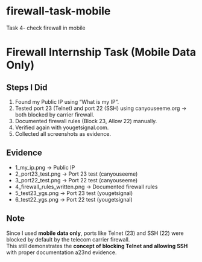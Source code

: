 # firewall-task-mobile
Task 4- check firewall in mobile 
# Firewall Internship Task (Mobile Data Only)

## Steps I Did
1. Found my Public IP using “What is my IP”.
2. Tested port 23 (Telnet) and port 22 (SSH) using canyouseeme.org → both blocked by carrier firewall.
3. Documented firewall rules (Block 23, Allow 22) manually.
4. Verified again with yougetsignal.com.
5. Collected all screenshots as evidence.

## Evidence
- 1_my_ip.png → Public IP
- 2_port23_test.png → Port 23 test (canyouseeme)
- 3_port22_test.png → Port 22 test (canyouseeme)
- 4_firewall_rules_written.png → Documented firewall rules
- 5_test23_ygs.png → Port 23 test (yougetsignal)
- 6_test22_ygs.png → Port 22 test (yougetsignal)

## Note
Since I used **mobile data only**, ports like Telnet (23) and SSH (22) were blocked by default by the telecom carrier firewall.  
This still demonstrates the **concept of blocking Telnet and allowing SSH** with proper documentation a23nd evidence.
